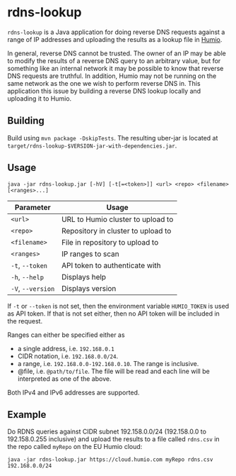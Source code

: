 rdns-lookup
===========

`rdns-lookup` is a Java application for doing reverse DNS requests against a range of IP addresses
and uploading the results as a lookup file in [Humio](https://www.humio.com/).

In general, reverse DNS cannot be trusted. The owner of an IP may be able to modify the results of a
reverse DNS query to an arbitrary value, but for something like an internal network it may be
possible to know that reverse DNS requests are truthful. In addition, Humio may not be running on
the same network as the one we wish to perform reverse DNS in. This application this issue by 
building a reverse DNS lookup locally and uploading it to Humio.

Building
--------

Build using `mvn package -DskipTests`. The resulting uber-jar is located at
`target/rdns-lookup-$VERSION-jar-with-dependencies.jar`.

Usage
-----

`java -jar rdns-lookup.jar [-hV] [-t[=<token>]] <url> <repo> <filename> [<ranges>...]`

| Parameter          | Usage                                          |
| ------------------ | ---------------------------------------------- |
| `<url>`            | URL to Humio cluster to upload to              |
| `<repo>`           | Repository in cluster to upload to             |
| `<filename>`       | File in repository to upload to                |
| `<ranges>`         | IP ranges to scan                              |
| `-t`, `--token`    | API token to authenticate with                 |
| `-h`, `--help`     | Displays help                                  |
| `-V`, `--version`  | Displays version                               |

If `-t` or `--token` is not set, then the environment variable `HUMIO_TOKEN` is used as API token.
If that is not set either, then no API token will be included in the request.

Ranges can either be specified either as
- a single address, i.e. `192.168.0.1`
- CIDR notation, i.e. `192.168.0.0/24`.
- a range, i.e. `192.168.0.0-192.168.0.10`. The range is inclusive.
- @file, i.e. `@path/to/file`. The file will be read and each line will be
  interpreted as one of the above.

Both IPv4 and IPv6 addresses are supported.

Example
-------

Do RDNS queries against CIDR subnet 192.158.0.0/24 (192.158.0.0 to 192.158.0.255 inclusive) and
upload the results to a file called `rdns.csv` in the repo called `myRepo` on the EU Humio cloud:

`java -jar rdns-lookup.jar https://cloud.humio.com myRepo rdns.csv 192.168.0.0/24`
